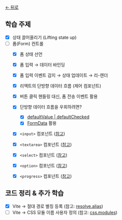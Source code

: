 [← 뒤로](../README.md)


## 학습 주제

- [x] 상태 끌어올리기 (Lifting state up)
- [ ] 폼(Form) 컨트롤
  - [x] 폼 상태 선언
  - [x] 폼 입력 → 데이터 바인딩
  - [x] 폼 입력 이벤트 감지 → 상태 업데이트 → 리-렌더 
  - [x] 리액트의 단방향 데이터 흐름 (제어 컴포넌트)
  - [x] 버튼 클릭 핸들링 대신, 폼 전송 이벤트 활용
  - [x] 단방향 데이터 흐름을 우회하려면?
    - [x] [defaultValue | defaultChecked](https://react.dev/reference/react-dom/components/input#props)
    - [x] [FormData](https://developer.mozilla.org/ko/docs/Web/API/FormData) 활용
  - [x] `<input>` 컴포넌트 ([참고](https://react.dev/reference/react-dom/components/input))
  - [x] `<textarea>` 컴포넌트 ([참고](https://react.dev/reference/react-dom/components/textarea))
  - [x] `<select>` 컴포넌트 ([참고](https://react.dev/reference/react-dom/components/select))
  - [x] `<option>` 컴포넌트 ([참고](https://react.dev/reference/react-dom/components/option))
  - [x] `<progress>` 컴포넌트 ([참고](https://react.dev/reference/react-dom/components/progress))


## 코드 정리 & 추가 학습

- [x] Vite → 절대 경로 별칭 등록 (참고: [resolve.alias](https://ko.vitejs.dev/config/shared-options.html#resolve-alias))
- [ ] Vite → CSS 모듈 이름 사용자 정의 (참고: [css.modules](https://ko.vitejs.dev/config/shared-options.html#css-modules))